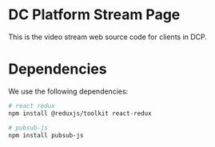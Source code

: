# DC Platform Stream Page

This is the video stream web source code for clients in DCP.

# Dependencies
We use the following dependencies:

```bash
# react redux
npm install @reduxjs/toolkit react-redux

# pubsub-js
npm install pubsub-js
```